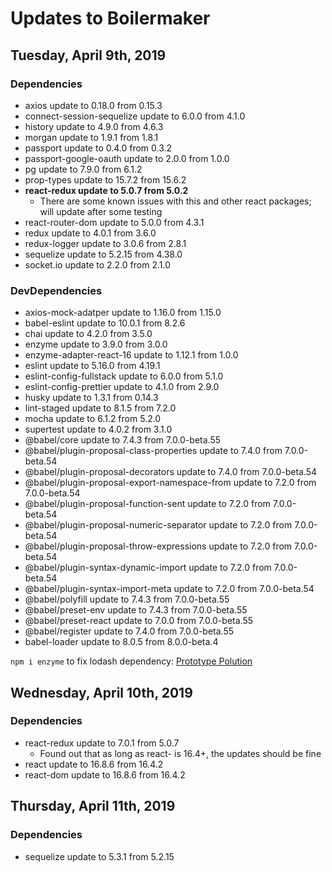 # Updates to Boilermaker

## Tuesday, April 9th, 2019

### Dependencies

* axios update to 0.18.0 from 0.15.3
* connect-session-sequelize update to 6.0.0 from 4.1.0
* history update to 4.9.0 from 4.6.3
* morgan update to 1.9.1 from 1.8.1
* passport update to 0.4.0 from 0.3.2
* passport-google-oauth update to 2.0.0 from 1.0.0
* pg update to 7.9.0 from 6.1.2
* prop-types update to 15.7.2 from 15.6.2
* **react-redux update to 5.0.7 from 5.0.2**
  * There are some known issues with this and other react packages; will update after some testing
* react-router-dom update to 5.0.0 from 4.3.1
* redux update to 4.0.1 from 3.6.0
* redux-logger update to 3.0.6 from 2.8.1
* sequelize update to 5.2.15 from 4.38.0
* socket.io update to 2.2.0 from 2.1.0

### DevDependencies

* axios-mock-adatper update to 1.16.0 from 1.15.0
* babel-eslint update to 10.0.1 from 8.2.6
* chai update to 4.2.0 from 3.5.0
* enzyme update to 3.9.0 from 3.0.0
* enzyme-adapter-react-16 update to 1.12.1 from 1.0.0
* eslint update to 5.16.0 from 4.19.1
* eslint-config-fullstack update to 6.0.0 from 5.1.0
* eslint-config-prettier update to 4.1.0 from 2.9.0
* husky update to 1.3.1 from 0.14.3
* lint-staged update to 8.1.5 from 7.2.0
* mocha update to 6.1.2 from 5.2.0
* supertest update to 4.0.2 from 3.1.0
* @babel/core update to 7.4.3 from 7.0.0-beta.55
* @babel/plugin-proposal-class-properties update to 7.4.0 from 7.0.0-beta.54
* @babel/plugin-proposal-decorators update to 7.4.0 from 7.0.0-beta.54
* @babel/plugin-proposal-export-namespace-from update to 7.2.0 from 7.0.0-beta.54
* @babel/plugin-proposal-function-sent update to 7.2.0 from 7.0.0-beta.54
* @babel/plugin-proposal-numeric-separator update to 7.2.0 from 7.0.0-beta.54
* @babel/plugin-proposal-throw-expressions update to 7.2.0 from 7.0.0-beta.54
* @babel/plugin-syntax-dynamic-import update to 7.2.0 from 7.0.0-beta.54
* @babel/plugin-syntax-import-meta update to 7.2.0 from 7.0.0-beta.54
* @babel/polyfill update to 7.4.3 from 7.0.0-beta.55
* @babel/preset-env update to 7.4.3 from 7.0.0-beta.55
* @babel/preset-react update to 7.0.0 from 7.0.0-beta.55
* @babel/register update to 7.4.0 from 7.0.0-beta.55
* babel-loader update to 8.0.5 from 8.0.0-beta.4

`npm i enzyme` to fix lodash dependency: [Prototype Polution](https://www.npmjs.com/advisories/782)

## Wednesday, April 10th, 2019

### Dependencies

* react-redux update to 7.0.1 from 5.0.7
  * Found out that as long as react- is 16.4+, the updates should be fine
* react update to 16.8.6 from 16.4.2
* react-dom update to 16.8.6 from 16.4.2

## Thursday, April 11th, 2019

### Dependencies

* sequelize update to 5.3.1 from 5.2.15
